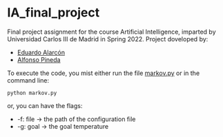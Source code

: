 # IA_final_project

Final project assignment for the course Artificial Intelligence, imparted by Universidad Carlos III de Madrid in Spring 2022.
Project doveloped by:
- [Eduardo Alarcón](https://github.com/100472175)
- [Alfonso Pineda](https://github.com/AGPFVEN)

To execute the code, you mist either run the file [markov.py](markov.py) or in the command line:
```shell
python markov.py
```
or, you can have the flags:
- -f: file -> the path of the configuration file
- -g: goal -> the goal temperature